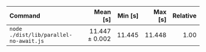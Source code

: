 | Command | Mean [s] | Min [s] | Max [s] | Relative |
|:---|---:|---:|---:|---:|
| `node ./dist/lib/parallel-no-await.js` | 11.447 ± 0.002 | 11.445 | 11.448 | 1.00 |
